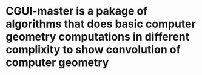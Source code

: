 # CGUI-master is a pakage of algorithms that does basic computer geometry computations in different complixity to show convolution of computer geometry
